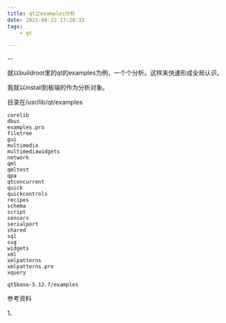 ```yaml
---
title: qt之examples分析
date: 2021-06-22 17:28:33
tags:
	- qt

---
```


--

就以buildroot里的qt的examples为例，一个个分析。这样来快速形成全局认识。

我就以install到板端的作为分析对象。

目录在/usr/lib/qt/examples

```
corelib              
dbus                 
examples.pro         
filetree             
gui                  
multimedia           
multimediawidgets    
network              
qml                  
qmltest              
qpa                  
qtconcurrent         
quick                
quickcontrols        
recipes              
schema               
script               
sensors              
serialport           
shared               
sql                  
svg                  
widgets              
xml                  
xmlpatterns          
xmlpatterns.pro      
xquery               
```

```
qt5base-5.12.7/examples

```



参考资料

1、

